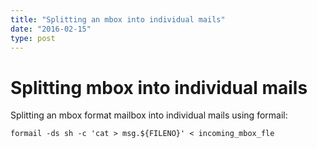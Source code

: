 ```yaml
---
title: "Splitting an mbox into individual mails"
date: "2016-02-15"
type: post
---
```


# Splitting mbox into individual mails

Splitting an mbox format mailbox into individual mails using formail:

```
formail -ds sh -c 'cat > msg.${FILENO}' < incoming_mbox_fle
```
